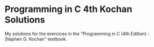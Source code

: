 # Programming in C 4th Kochan Solutions
My solutions for the exercices in the "Programming in C (4th Edition) - Stephen G. Kochan" textbook.

